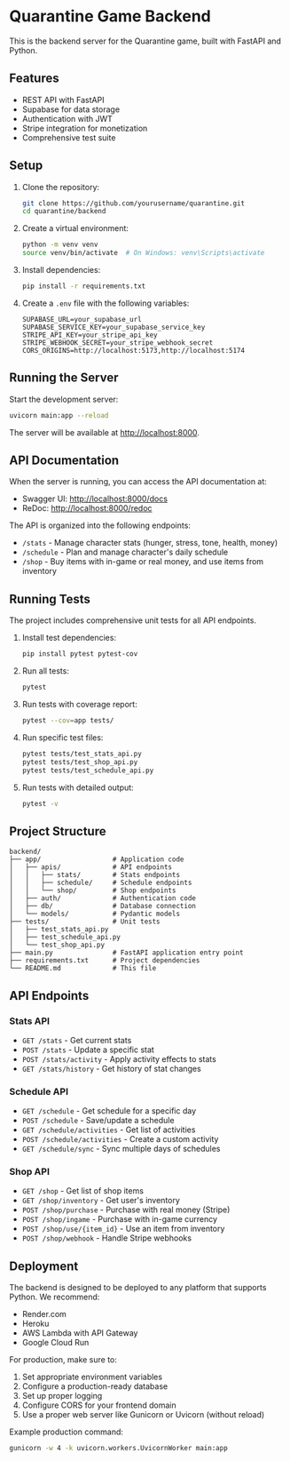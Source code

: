 # Quarantine Game Backend

This is the backend server for the Quarantine game, built with FastAPI and Python.

## Features

- REST API with FastAPI
- Supabase for data storage
- Authentication with JWT
- Stripe integration for monetization
- Comprehensive test suite

## Setup

1. Clone the repository:
   ```bash
   git clone https://github.com/yourusername/quarantine.git
   cd quarantine/backend
   ```

2. Create a virtual environment:
   ```bash
   python -m venv venv
   source venv/bin/activate  # On Windows: venv\Scripts\activate
   ```

3. Install dependencies:
   ```bash
   pip install -r requirements.txt
   ```

4. Create a `.env` file with the following variables:
   ```
   SUPABASE_URL=your_supabase_url
   SUPABASE_SERVICE_KEY=your_supabase_service_key
   STRIPE_API_KEY=your_stripe_api_key
   STRIPE_WEBHOOK_SECRET=your_stripe_webhook_secret
   CORS_ORIGINS=http://localhost:5173,http://localhost:5174
   ```

## Running the Server

Start the development server:

```bash
uvicorn main:app --reload
```

The server will be available at [http://localhost:8000](http://localhost:8000).

## API Documentation

When the server is running, you can access the API documentation at:

- Swagger UI: [http://localhost:8000/docs](http://localhost:8000/docs)
- ReDoc: [http://localhost:8000/redoc](http://localhost:8000/redoc)

The API is organized into the following endpoints:

- `/stats` - Manage character stats (hunger, stress, tone, health, money)
- `/schedule` - Plan and manage character's daily schedule
- `/shop` - Buy items with in-game or real money, and use items from inventory

## Running Tests

The project includes comprehensive unit tests for all API endpoints.

1. Install test dependencies:
   ```bash
   pip install pytest pytest-cov
   ```

2. Run all tests:
   ```bash
   pytest
   ```

3. Run tests with coverage report:
   ```bash
   pytest --cov=app tests/
   ```

4. Run specific test files:
   ```bash
   pytest tests/test_stats_api.py
   pytest tests/test_shop_api.py
   pytest tests/test_schedule_api.py
   ```

5. Run tests with detailed output:
   ```bash
   pytest -v
   ```

## Project Structure

```
backend/
├── app/                  # Application code
│   ├── apis/             # API endpoints
│   │   ├── stats/        # Stats endpoints
│   │   ├── schedule/     # Schedule endpoints
│   │   └── shop/         # Shop endpoints
│   ├── auth/             # Authentication code
│   ├── db/               # Database connection
│   └── models/           # Pydantic models
├── tests/                # Unit tests
│   ├── test_stats_api.py
│   ├── test_schedule_api.py
│   └── test_shop_api.py
├── main.py               # FastAPI application entry point
├── requirements.txt      # Project dependencies
└── README.md             # This file
```

## API Endpoints

### Stats API

- `GET /stats` - Get current stats
- `POST /stats` - Update a specific stat
- `POST /stats/activity` - Apply activity effects to stats
- `GET /stats/history` - Get history of stat changes

### Schedule API

- `GET /schedule` - Get schedule for a specific day
- `POST /schedule` - Save/update a schedule
- `GET /schedule/activities` - Get list of activities
- `POST /schedule/activities` - Create a custom activity
- `GET /schedule/sync` - Sync multiple days of schedules

### Shop API

- `GET /shop` - Get list of shop items
- `GET /shop/inventory` - Get user's inventory
- `POST /shop/purchase` - Purchase with real money (Stripe)
- `POST /shop/ingame` - Purchase with in-game currency
- `POST /shop/use/{item_id}` - Use an item from inventory
- `POST /shop/webhook` - Handle Stripe webhooks

## Deployment

The backend is designed to be deployed to any platform that supports Python. We recommend:

- Render.com
- Heroku
- AWS Lambda with API Gateway
- Google Cloud Run

For production, make sure to:

1. Set appropriate environment variables
2. Configure a production-ready database
3. Set up proper logging
4. Configure CORS for your frontend domain
5. Use a proper web server like Gunicorn or Uvicorn (without reload)

Example production command:
```bash
gunicorn -w 4 -k uvicorn.workers.UvicornWorker main:app
```
